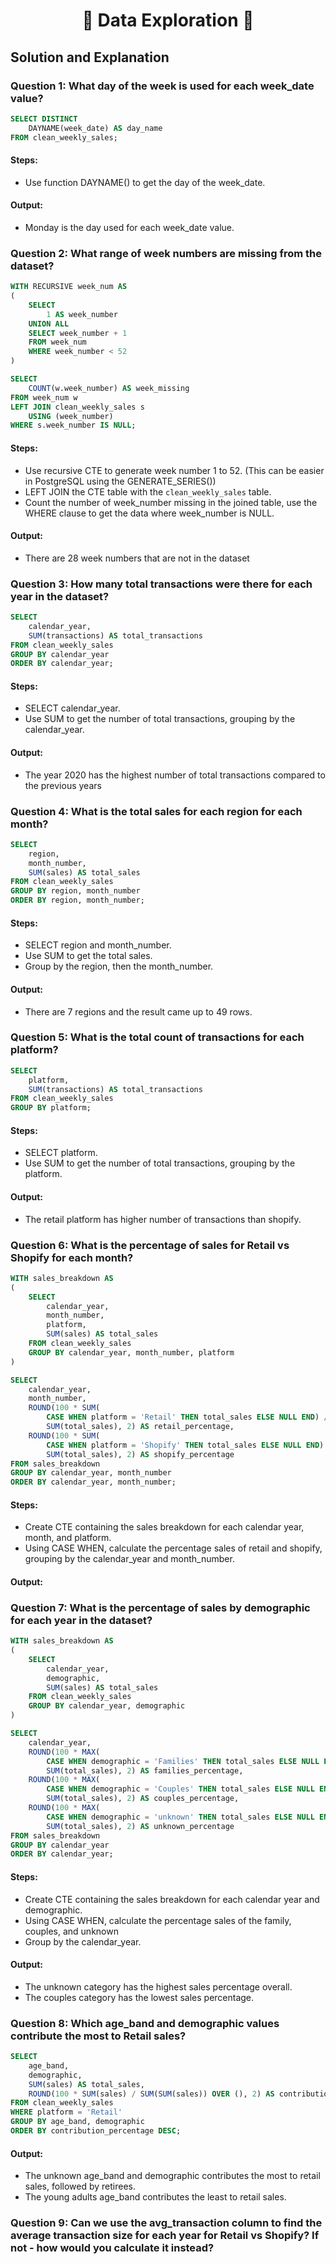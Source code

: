 # <p align="center" style="margin-top: 0px;">🛒 Data Exploration 🛒

## Solution and Explanation

### Question 1: What day of the week is used for each week_date value?

````sql
SELECT DISTINCT
	DAYNAME(week_date) AS day_name
FROM clean_weekly_sales;
````

#### Steps:
- Use function DAYNAME() to get the day of the week_date.

#### Output:

- Monday is the day used for each week_date value.

### Question 2: What range of week numbers are missing from the dataset?

````sql
WITH RECURSIVE week_num AS
(
	SELECT
		1 AS week_number
	UNION ALL
    SELECT week_number + 1
    FROM week_num
    WHERE week_number < 52
)

SELECT 
	COUNT(w.week_number) AS week_missing
FROM week_num w
LEFT JOIN clean_weekly_sales s
	USING (week_number)
WHERE s.week_number IS NULL;
````

#### Steps:
- Use recursive CTE to generate week number 1 to 52. (This can be easier in PostgreSQL using the GENERATE_SERIES())
- LEFT JOIN the CTE table with the ```clean_weekly_sales``` table.
- Count the number of week_number missing in the joined table, use the WHERE clause to get the data where week_number is NULL.


#### Output:

- There are 28 week numbers that are not in the dataset

### Question 3: How many total transactions were there for each year in the dataset?

````sql
SELECT
	calendar_year,
	SUM(transactions) AS total_transactions
FROM clean_weekly_sales
GROUP BY calendar_year
ORDER BY calendar_year;
````

#### Steps:
- SELECT calendar_year.
- Use SUM to get the number of total transactions, grouping by the calendar_year.

#### Output:

- The year 2020 has the highest number of total transactions compared to the previous years

### Question 4: What is the total sales for each region for each month?

````sql
SELECT 
	region,
    month_number,
    SUM(sales) AS total_sales
FROM clean_weekly_sales
GROUP BY region, month_number
ORDER BY region, month_number;
````

#### Steps:
- SELECT region and month_number.
- Use SUM to get the total sales.
- Group by the region, then the month_number.

#### Output:

- There are 7 regions and the result came up to 49 rows. 

### Question 5: What is the total count of transactions for each platform?

````sql
SELECT
	platform,
    SUM(transactions) AS total_transactions
FROM clean_weekly_sales
GROUP BY platform;
````

#### Steps:
- SELECT platform.
- Use SUM to get the number of total transactions, grouping by the platform.

#### Output:

- The retail platform has higher number of transactions than shopify.

### Question 6: What is the percentage of sales for Retail vs Shopify for each month?

````sql
WITH sales_breakdown AS
( 
	SELECT
		calendar_year,
        month_number,
        platform,
        SUM(sales) AS total_sales
	FROM clean_weekly_sales
    GROUP BY calendar_year, month_number, platform
)

SELECT 
	calendar_year,
    month_number,
    ROUND(100 * SUM(
		CASE WHEN platform = 'Retail' THEN total_sales ELSE NULL END) /
        SUM(total_sales), 2) AS retail_percentage,
	ROUND(100 * SUM(
		CASE WHEN platform = 'Shopify' THEN total_sales ELSE NULL END) /
        SUM(total_sales), 2) AS shopify_percentage
FROM sales_breakdown
GROUP BY calendar_year, month_number
ORDER BY calendar_year, month_number;
````

#### Steps:
- Create CTE containing the sales breakdown for each calendar year, month, and platform.
- Using CASE WHEN, calculate the percentage sales of retail and shopify, grouping by the calendar_year and month_number.

#### Output:


### Question 7: What is the percentage of sales by demographic for each year in the dataset?

````sql
WITH sales_breakdown AS
( 
	SELECT
		calendar_year,
        demographic,
        SUM(sales) AS total_sales
	FROM clean_weekly_sales
    GROUP BY calendar_year, demographic
)

SELECT
	calendar_year, 
    ROUND(100 * MAX(
		CASE WHEN demographic = 'Families' THEN total_sales ELSE NULL END) /
        SUM(total_sales), 2) AS families_percentage,
	ROUND(100 * MAX(
		CASE WHEN demographic = 'Couples' THEN total_sales ELSE NULL END) /
        SUM(total_sales), 2) AS couples_percentage,
	ROUND(100 * MAX(
		CASE WHEN demographic = 'unknown' THEN total_sales ELSE NULL END) /
        SUM(total_sales), 2) AS unknown_percentage
FROM sales_breakdown
GROUP BY calendar_year
ORDER BY calendar_year;
````

#### Steps:
- Create CTE containing the sales breakdown for each calendar year and demographic.
- Using CASE WHEN, calculate the percentage sales of the family, couples, and unknown
- Group by the calendar_year.

#### Output:

- The unknown category has the highest sales percentage overall.
- The couples category has the lowest sales percentage.

### Question 8: Which age_band and demographic values contribute the most to Retail sales?

````sql
SELECT
	age_band,
    demographic,
    SUM(sales) AS total_sales,
    ROUND(100 * SUM(sales) / SUM(SUM(sales)) OVER (), 2) AS contribution_percentage
FROM clean_weekly_sales
WHERE platform = 'Retail'
GROUP BY age_band, demographic
ORDER BY contribution_percentage DESC;
````

#### Output:

- The unknown age_band and demographic contributes the most to retail sales, followed by retirees.
- The young adults age_band contributes the least to retail sales.

### Question 9: Can we use the avg_transaction column to find the average transaction size for each year for Retail vs Shopify? If not - how would you calculate it instead?


